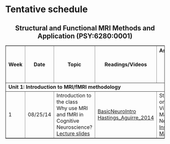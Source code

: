 # Tentative schedule


<p>
<h2 align="center"> Structural and Functional MRI Methods and Application (PSY:6280:0001) </h2>
</p>

<table class="wikitable" border="1">
<tr>
<th width="20">Week
</th>
<th width="100">Date
</th>
<th width="300">Topic
</th>
<th width="300">Readings/Videos
</th>
<th width="300">Assignments
<p><br />
</p><p><br />
</p>
</th></tr>
<tr>
<td colspan="6"> <b>Unit 1: Introduction to MRI/fMRI methodology</b>
</td></tr>


<tr>
<td> 1 </td>
<td> 08/25/14  </td>
<td> Introduction to the class <br /> Why use MRI and fMRI in Cognitive Neuroscience? <br /> <a rel="nofollow" class="external text" href="link">Lecture slides</a> </td>
<td> <a rel="nofollow" class="external text" href="http://www2.psychology.uiowa.edu/classes/31231/Readings/0825_1_Neuroanatomy_introbasics.pdf">BasicNeuroIntro</a> <br /> <a rel="nofollow" class="external text" href="http://www2.psychology.uiowa.edu/classes/31231/Readings/0825_2_Hastings_Aguirre_2014.pdf">Hastings_Aguirre_2014</a> </td>
<td> Start working on installing Virtual Machine and NeuroDebian <br /> <a rel="nofollow" class="external text" href="https://github.com/uiowa-mri-course-2018/Labs/blob/master/00-Lab/InstallVirtualMachine.ipynb">Install Virtual Machine</a>
</td></tr>
